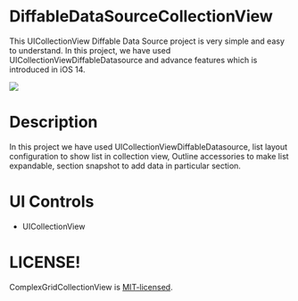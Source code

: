 # DiffableDataSourceCollectionView
This UICollectionView Diffable Data Source project is very simple and easy to understand. In this project, we have used UICollectionViewDiffableDatasource and advance features which is introduced in iOS 14. 

<img src="/diffable collectionview.gif">

# Description

In this project we have used UICollectionViewDiffableDatasource, list layout configuration to show list in collection view, Outline accessories to make list expandable, section snapshot to add data in particular section.


# UI Controls 
- UICollectionView


# LICENSE!

ComplexGridCollectionView is [MIT-licensed](/LICENSE).

